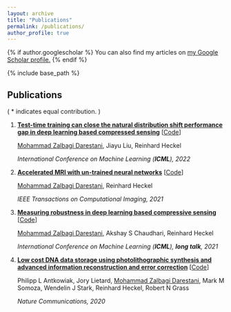 ```yaml
---
layout: archive
title: "Publications"
permalink: /publications/
author_profile: true
---
```


{% if author.googlescholar %}
  You can also find my articles on <u><a href="{{https://scholar.google.com/citations?user=bcInPlwAAAAJ&hl=en}}">my Google Scholar profile</a>.</u>
{% endif %}

{% include base_path %}

## Publications

( \* indicates equal contribution. )

1. **[Test-time training can close the natural distribution shift performance gap in deep learning based compressed sensing](https://arxiv.org/pdf/2204.07204)** [[Code](https://github.com/MLI-lab/ttt_for_deep_learning_cs)]

   <u>Mohammad Zalbagi Darestani</u>, Jiayu Liu, Reinhard Heckel

   *International Conference on Machine Learning (**ICML**), 2022*
2. [**Accelerated MRI with un-trained neural networks**](https://arxiv.org/pdf/2007.02471) [[Code](https://github.com/MLI-lab/ConvDecoder)]

   <u>Mohammad Zalbagi Darestani</u>, Reinhard Heckel

   *IEEE Transactions on Computational Imaging, 2021*

3. [**Measuring robustness in deep learning based compressive sensing**](http://proceedings.mlr.press/v139/darestani21a/darestani21a.pdf) [[Code](https://github.com/MLI-lab/Robustness-CS)]

   <u>Mohammad Zalbagi Darestani</u>, Akshay S Chaudhari, Reinhard Heckel

   *International Conference on Machine Learning (**ICML**), **long talk**, 2021*

4. [**Low cost DNA data storage using photolithographic synthesis and advanced information reconstruction and error correction**](https://www.nature.com/articles/s41467-020-19148-3) [[Code](https://github.com/MLI-lab/noisy_dna_data_storage)]

   Philipp L Antkowiak, Jory Lietard, <u>Mohammad Zalbagi Darestani</u>, Mark M Somoza, Wendelin J Stark, Reinhard Heckel, Robert N Grass

   *Nature Communications, 2020*





